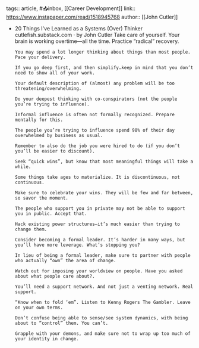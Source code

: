 tags:: article, #📥inbox, [[Career Development]] 
link:: https://www.instapaper.com/read/1518945768
author:: [[John Cutler]]

- 20 Things I've Learned as a Systems (Over) Thinker
  cutlefish.substack.com · by John Cutler
  Take care of yourself. Your brain is working overtime—all the time. Practice “radical” recovery.
  
      You may spend a lot longer thinking about things than most people. Pace your delivery.
  
      If you go deep first, and then simplify…keep in mind that you don’t need to show all of your work.
  
      Your default description of (almost) any problem will be too threatening/overwhelming.
  
      Do your deepest thinking with co-conspirators (not the people you’re trying to influence).
  
      Informal influence is often not formally recognized. Prepare mentally for this.
  
      The people you’re trying to influence spend 98% of their day overwhelmed by business as usual.
  
      Remember to also do the job you were hired to do (if you don’t you’ll be easier to discount).
  
      Seek “quick wins”, but know that most meaningful things will take a while.
  
      Some things take ages to materialize. It is discontinuous, not continuous.
  
      Make sure to celebrate your wins. They will be few and far between, so savor the moment.
  
      The people who support you in private may not be able to support you in public. Accept that.
  
      Hack existing power structures—it’s much easier than trying to change them.
  
      Consider becoming a formal leader. It’s harder in many ways, but you’ll have more leverage. What’s stopping you?
  
      In lieu of being a formal leader, make sure to partner with people who actually “own” the area of change.
  
      Watch out for imposing your worldview on people. Have you asked about what people care about?.
  
      You’ll need a support network. And not just a venting network. Real support.
  
      “Know when to fold ‘em”. Listen to Kenny Rogers The Gambler. Leave on your own terms.
  
      Don’t confuse being able to sense/see system dynamics, with being about to “control” them. You can’t.
  
      Grapple with your demons, and make sure not to wrap up too much of your identity in change.